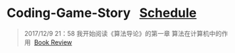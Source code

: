 # Coding-Game-Story   [Schedule](https://github.com/WindRunnerCackerChen/Coding-Game-Story/blob/master/Schedule.md "时间表")
>2017/12/9 21：58 我开始阅读《算法导论》的第一章 算法在计算机中的作用  [Book Review](https://github.com/WindRunnerCackerChen/Coding-Game-Story/blob/master/Book%20Review/Introduction%20to%20Algorithms.md "算法在计算机中的作用")
